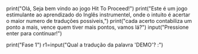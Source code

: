 print("Olá, Seja bem vindo ao jogo Hit To Proceed!")
print("Este é um jogo estimulante ao aprendizado do Inglês instrumentel, onde o intuito é acertar o maior numero de traduções possiveis,")
print("cada acerto contabiliza um ponto a mais, vence quem tiver mais pontos, vamos lá?")
input("Pressione enter para continuar!")

print("Fase 1")
r1=input("Qual a tradução da palavra 'DEMO'? :")
